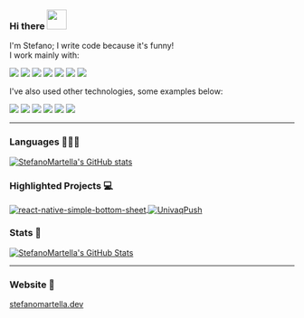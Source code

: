 ### Hi there <img src="https://media.giphy.com/media/hvRJCLFzcasrR4ia7z/giphy.gif" width="35px">

I'm Stefano; I write code because it's funny! <br />
I work mainly with:

![](https://img.shields.io/static/v1?label=JavaScript&message=👌&color=orange)
![](https://img.shields.io/static/v1?label=TypeScript&message=👍&color=deepskyblue)
![](https://img.shields.io/static/v1?label=React.js&message=✌&color=green)
![](https://img.shields.io/static/v1?label=Next.js&message=%E2%9C%8C%EF%B8%8F&color=red)
![](https://img.shields.io/static/v1?label=React%20Native&message=👈&color=blue)
![](https://img.shields.io/static/v1?label=Expo&message=👊&color=mediumseagreen)
![](https://img.shields.io/static/v1?label=Redux.js&message=💪&color=slateblue)

I've also used other technologies, some examples below:

![](https://img.shields.io/static/v1?label=Vue.js&message=✌&color=green)
![](https://img.shields.io/static/v1?label=Docker%20Products&message=🙌&color=steelblue)
![](https://img.shields.io/static/v1?label=Laravel&message=👈&color=red)
![](https://img.shields.io/static/v1?label=Spring&message=🍃&color=gainsboro)
![](https://img.shields.io/static/v1?label=Firebase&message=👊&color=salmon)
![](https://img.shields.io/static/v1?label=Apache%20Kafka&message=✉️&color=dimgray)

<hr />

### Languages 🧑🏻‍💻
<a href="https://github.com/StefanoMartella/StefanoMartella">
  <img align="center" src="https://github-readme-stats.vercel.app/api/top-langs/?username=StefanoMartella&hide=java,tex,html&theme=calm" alt="StefanoMartella's GitHub stats" />
</a>

### Highlighted Projects 💻

<a href="https://github.com/StefanoMartella/react-native-simple-bottom-sheet">
  <img align="center" src="https://github-readme-stats.vercel.app/api/pin/?username=StefanoMartella&repo=react-native-simple-bottom-sheet&theme=calm" alt="react-native-simple-bottom-sheet" />
</a>

<a href="https://github.com/StefanoMartella/UnivaqPush">
  <img align="center" src="https://github-readme-stats.vercel.app/api/pin/?username=StefanoMartella&repo=UnivaqPush&theme=calm" alt="UnivaqPush" />
</a>

### Stats 📶

<a href="https://github.com/StefanoMartella/StefanoMartella">
  <img align="center" src="https://github-readme-stats.vercel.app/api?username=StefanoMartella&count_private=true&theme=calm" alt="StefanoMartella's GitHub Stats" />
</a>

<hr />

### Website 🔗
<a href="https://www.stefanomartella.dev">stefanomartella.dev</a>
